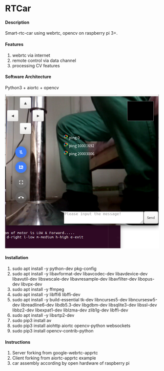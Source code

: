 # RTCar

#### Description
Smart-rtc-car using webrtc, opencv on raspberry pi 3+.

#### Features
1. webrtc via internet
2. remote control via data channel
3. processing CV features

#### Software Architecture
Python3 + aiortc + opencv

![webrtc demo01](./screenshots/demo01.png "webrtc demo01")

#### Installation

1. sudo apt install -y python-dev pkg-config
2. sudo apt install -y libavformat-dev libavcodec-dev libavdevice-dev libavutil-dev libswscale-dev libavresample-dev libavfilter-dev libopus-dev libvpx-dev
3. sudo apt install -y ffmpeg
4. sudo apt install -y libffi6 libffi-dev
5. sudo apt install -y build-essential tk-dev libncurses5-dev libncursesw5-dev libreadline6-dev libdb5.3-dev libgdbm-dev libsqlite3-dev libssl-dev libbz2-dev libexpat1-dev liblzma-dev zlib1g-dev libffi-dev
6. sudo apt install -y libsrtp2-dev
7. sudo pip3 install av
8. sudo pip3 install aiohttp aiortc opencv-python websockets
9. sudo pip3 install opencv-contrib-python


#### Instructions

1. Server forking from google-webrtc-apprtc
2. Client forking from aiortc-apprtc example
3. car assembly according by open hardware of raspberry pi
